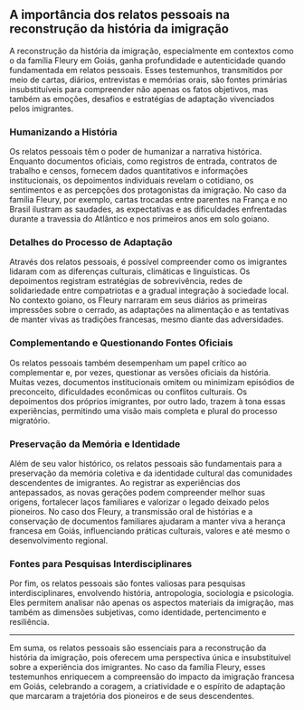 ## A importância dos relatos pessoais na reconstrução da história da imigração

A reconstrução da história da imigração, especialmente em contextos como o da família Fleury em Goiás, ganha profundidade e autenticidade quando fundamentada em relatos pessoais. Esses testemunhos, transmitidos por meio de cartas, diários, entrevistas e memórias orais, são fontes primárias insubstituíveis para compreender não apenas os fatos objetivos, mas também as emoções, desafios e estratégias de adaptação vivenciados pelos imigrantes.

### Humanizando a História

Os relatos pessoais têm o poder de humanizar a narrativa histórica. Enquanto documentos oficiais, como registros de entrada, contratos de trabalho e censos, fornecem dados quantitativos e informações institucionais, os depoimentos individuais revelam o cotidiano, os sentimentos e as percepções dos protagonistas da imigração. No caso da família Fleury, por exemplo, cartas trocadas entre parentes na França e no Brasil ilustram as saudades, as expectativas e as dificuldades enfrentadas durante a travessia do Atlântico e nos primeiros anos em solo goiano.

### Detalhes do Processo de Adaptação

Através dos relatos pessoais, é possível compreender como os imigrantes lidaram com as diferenças culturais, climáticas e linguísticas. Os depoimentos registram estratégias de sobrevivência, redes de solidariedade entre compatriotas e a gradual integração à sociedade local. No contexto goiano, os Fleury narraram em seus diários as primeiras impressões sobre o cerrado, as adaptações na alimentação e as tentativas de manter vivas as tradições francesas, mesmo diante das adversidades.

### Complementando e Questionando Fontes Oficiais

Os relatos pessoais também desempenham um papel crítico ao complementar e, por vezes, questionar as versões oficiais da história. Muitas vezes, documentos institucionais omitem ou minimizam episódios de preconceito, dificuldades econômicas ou conflitos culturais. Os depoimentos dos próprios imigrantes, por outro lado, trazem à tona essas experiências, permitindo uma visão mais completa e plural do processo migratório.

### Preservação da Memória e Identidade

Além de seu valor histórico, os relatos pessoais são fundamentais para a preservação da memória coletiva e da identidade cultural das comunidades descendentes de imigrantes. Ao registrar as experiências dos antepassados, as novas gerações podem compreender melhor suas origens, fortalecer laços familiares e valorizar o legado deixado pelos pioneiros. No caso dos Fleury, a transmissão oral de histórias e a conservação de documentos familiares ajudaram a manter viva a herança francesa em Goiás, influenciando práticas culturais, valores e até mesmo o desenvolvimento regional.

### Fontes para Pesquisas Interdisciplinares

Por fim, os relatos pessoais são fontes valiosas para pesquisas interdisciplinares, envolvendo história, antropologia, sociologia e psicologia. Eles permitem analisar não apenas os aspectos materiais da imigração, mas também as dimensões subjetivas, como identidade, pertencimento e resiliência.

---

Em suma, os relatos pessoais são essenciais para a reconstrução da história da imigração, pois oferecem uma perspectiva única e insubstituível sobre a experiência dos imigrantes. No caso da família Fleury, esses testemunhos enriquecem a compreensão do impacto da imigração francesa em Goiás, celebrando a coragem, a criatividade e o espírito de adaptação que marcaram a trajetória dos pioneiros e de seus descendentes.